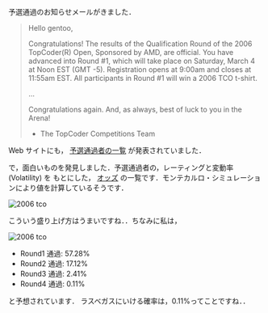 <!--
date: 2006-03-03
slug: tco2006odds
title: 2006 TopCoder Open - Odds発表
-->

予選通過のお知らせメールがきました．

> Hello gentoo,
>
> Congratulations! The results of the Qualification Round of the 2006
> TopCoder(R) Open, Sponsored by AMD, are official. You have advanced into Round
> \#1, which will take place on Saturday, March 4 at Noon EST (GMT -5).
> Registration opens at 9:00am and closes at 11:55am EST. All participants in
> Round \#1 will win a 2006 TCO t-shirt.
>
> ...
>
> Congratulations again. And, as always, best of luck to you in the Arena!
>
> - The TopCoder Competitions Team

Web サイトにも，
[予選通過者の一覧](http://www.topcoder.com/tc?module=SimpleStats&d1=tournaments&d2=tco06&d3=alg_qualification&c=tco06_alg_qual&trans=true)
が発表されていました．

で，面白いものを発見しました．予選通過者の，レーティングと変動率(Volatility) を
もとにした，
[オッズ](http://www.logicgamesonline.com/jdmetz/topcoder/tco2006/TCO2006_Round1.html)
の一覧です．モンテカルロ・シミュレーションにより値を計算しているそうです．

![2006 tco](http://static.flickr.com/37/107507785_848022c1d8_o.png)

こういう盛り上げ方はうまいですね．．ちなみに私は，

![2006 tco](http://static.flickr.com/54/107507797_4626959f91_o.png)

- Round1 通過: 57.28%
- Round2 通過: 17.12%
- Round3 通過: 2.41%
- Round4 通過: 0.11%

と予想されています． ラスベガスにいける確率は，0.11%ってことですね．．

